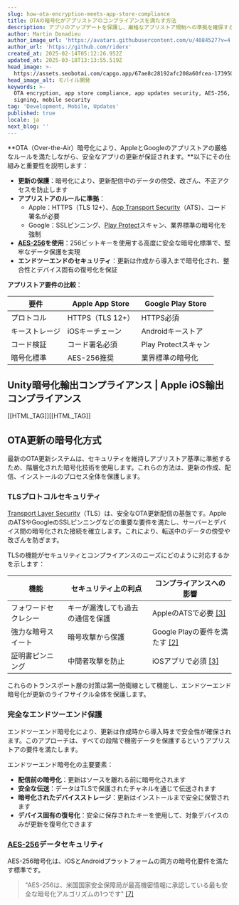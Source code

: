 ```yaml
---
slug: how-ota-encryption-meets-app-store-compliance
title: OTAの暗号化がアプリストアのコンプライアンスを満たす方法
description: アプリのアップデートを保護し、厳格なアプリストア規制への準拠を確保するOTA暗号化の仕組みについて説明します。
author: Martin Donadieu
author_image_url: 'https://avatars.githubusercontent.com/u/4084527?v=4'
author_url: 'https://github.com/riderx'
created_at: 2025-02-14T05:12:26.952Z
updated_at: 2025-03-18T13:13:55.519Z
head_image: >-
  https://assets.seobotai.com/capgo.app/67ae8c28192afc208a60fcea-1739509966039.jpg
head_image_alt: モバイル開発
keywords: >-
  OTA encryption, app store compliance, app updates security, AES-256, TLS, code
  signing, mobile security
tag: 'Development, Mobile, Updates'
published: true
locale: ja
next_blog: ''
---
```


**OTA（Over-the-Air）暗号化により、AppleとGoogleのアプリストアの厳格なルールを満たしながら、安全なアプリの更新が保証されます。**以下にその仕組みと重要性を説明します：

-   **更新の保護**：暗号化により、更新配信中のデータの傍受、改ざん、不正アクセスを防止します
-   **アプリストアのルールに準拠**：
    -   Apple：HTTPS（TLS 12+）、[App Transport Security](https://developerapplecom/documentation/security/preventing-insecure-network-connections)（ATS）、コード署名が必要
    -   Google：SSLピンニング、[Play Protect](https://developersgooglecom/android/play-protect)スキャン、業界標準の暗号化を強制
-   **[AES-256](https://enwikipediaorg/wiki/Advanced_Encryption_Standard)を使用**：256ビットキーを使用する高度に安全な暗号化標準で、堅牢なデータ保護を実現
-   **エンドツーエンドのセキュリティ**：更新は作成から導入まで暗号化され、整合性とデバイス固有の復号化を保証

**アプリストア要件の比較**：

| **要件** | **Apple App Store** | **Google Play Store** |
| --- | --- | --- |
| プロトコル | HTTPS（TLS 12+） | HTTPS必須 |
| キーストレージ | iOSキーチェーン | Androidキーストア |
| コード検証 | コード署名必須 | Play Protectスキャン |
| 暗号化標準 | AES-256推奨 | 業界標準の暗号化 |

## Unity暗号化輸出コンプライアンス | Apple iOS輸出コンプライアンス

[[HTML_TAG]][[HTML_TAG]]

## OTA更新の暗号化方式

最新のOTA更新システムは、セキュリティを維持しアプリストア基準に準拠するため、階層化された暗号化技術を使用します。これらの方法は、更新の作成、配信、インストールのプロセス全体を保護します。

### TLSプロトコルセキュリティ

[Transport Layer Security](https://enwikipediaorg/wiki/Transport_Layer_Security)（TLS）は、安全なOTA更新配信の基盤です。AppleのATSやGoogleのSSLピンニングなどの重要な要件を満たし、サーバーとデバイス間の暗号化された接続を確立します。これにより、転送中のデータの傍受や改ざんを防ぎます。

TLSの機能がセキュリティとコンプライアンスのニーズにどのように対応するかを示します：

| 機能 | セキュリティ上の利点 | コンプライアンスへの影響 |
| --- | --- | --- |
| フォワードセクレシー | キーが漏洩しても過去の通信を保護 | AppleのATSで必要 [\[3\]](https://wwwglobalyocom/exploring-advanced-encryption-techniques-for-esim-security/) |
| 強力な暗号スイート | 暗号攻撃から保護 | Google Playの要件を満たす [\[2\]](https://workerscloudflarecom/built-with/projects/Capgo) |
| 証明書ピンニング | 中間者攻撃を防止 | iOSアプリで必須 [\[3\]](https://wwwglobalyocom/exploring-advanced-encryption-techniques-for-esim-security/) |

これらのトランスポート層の対策は第一防衛線として機能し、エンドツーエンド暗号化が更新のライフサイクル全体を保護します。

### 完全なエンドツーエンド保護

エンドツーエンド暗号化により、更新は作成時から導入時まで安全性が確保されます。このアプローチは、すべての段階で機密データを保護するというアプリストアの要件を満たします。

エンドツーエンド暗号化の主要要素：

-   **配信前の暗号化**：更新はソースを離れる前に暗号化されます
-   **安全な伝送**：データはTLSで保護されたチャネルを通じて伝送されます
-   **暗号化されたデバイスストレージ**：更新はインストールまで安全に保管されます
-   **デバイス固有の復号化**：安全に保存されたキーを使用して、対象デバイスのみが更新を復号化できます

### [AES-256](https://enwikipediaorg/wiki/Advanced_Encryption_Standard)データセキュリティ

AES-256暗号化は、iOSとAndroidプラットフォームの両方の暗号化要件を満たす標準です。

> "AES-256は、米国国家安全保障局が最高機密情報に承認している最も安全な暗号化アルゴリズムの1つです" [\[7\]](https://wwwzendesk)